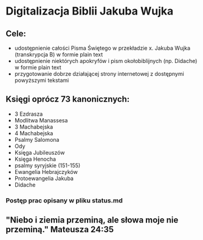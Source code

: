 # **Digitalizacja Biblii Jakuba Wujka**

## **Cele:**
- udostępnienie całości Pisma Świętego w przekładzie x. Jakuba Wujka (transkrypcja B) w formie plain text
- udostępnienie niektórych apokryfów i pism okołobiblijnych (np. Didache) w formie plain text
- przygotowanie dobrze działającej strony internetowej z dostępnymi powyższymi tekstami

## **Księgi oprócz 73 kanonicznych:**
- 3 Ezdrasza
- Modlitwa Manassesa
- 3 Machabejska
- 4 Machabejska
- Psalmy Salomona
- Ody
- Księga Jubileuszów
- Księga Henocha
- psalmy syryjskie (151-155)
- Ewangelia Hebrajczyków
- Protoewangelia Jakuba
- Didache

### Postęp prac opisany w pliku status.md
## "Niebo i ziemia przeminą, ale słowa moje nie przeminą." Mateusza 24:35
